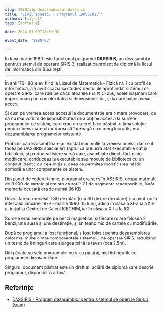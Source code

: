 ```yaml
---
slug: 1980/ilg-dezasamblorul-dassiris
title: 'Liviu Ionescu - Programul „DASSIRIS”'
authors: [ilg-ul]
tags: [software]

date: 2024-01-09T18:30:30

event_date: '1980-03'

---
```


În luna martie 1980 este funcțional programul **DASSIRIS**, un dezasamblor
pentru sistemul de operare SIRIS 3, realizat ca
proiect de diplomă la liceul de informatică din București.

<!-- truncate -->

---

În anii '76-'80, elev fiind la Liceul de Matematică - Fizică nr. 1
cu profil de informatică, am avut ocazia să studiez destul de aprofundat
sistemul de operare SIRIS, care rula pe calculatoarele FELIX C-256,
acele mașinării care impresionau prin complexitatea și dimensiunile lor,
și la care puțini aveau acces.

Și cum pe vremea aceea accesul la documentație era o mare provocare,
ca să nu mai vorbim de imposibilitatea de a obține accesul la sursele
programelor de sistem, care erau un
secret bine păstrat, ultima soluție pentru cineva care chiar
dorea să înțeleagă cum merg lucrurile, era dezasamblarea programelor
existente.

Probabil că dezasambloare au existat mai multe la vremea aceea, dar ce îl făcea
pe DASSIRIS special era faptul ca prelucra atât executabile cât și
biblioteci, și producea fișiere sursă care, asamblate
direct, fără nicio modificare, conduceau la executabile sau module
de bibliotecă cu un conținut identic cu cele inițiale,
ceea ce permitea modificarea relativ comodă a unor componente de sistem.

Din punct de vedere tehnic, programul era scris în ASSIRIS, ocupa
mai mult de 8.000 de cartele și era structurat în 21 de segmente
reacoperibile, încât memoria ocupată era de numai 36 KB.

Dezvoltarea a necesitat 80 de rulări (cca 30 de ore de rulare) și a
avut loc în intervalul ianuarie 1979 - martie 1980 (15 luni), adica
în clasa a XI-a și a XII-a, inițial la Centrul de Calcul ICECHIM, iar
în clasa a XII-a la ICI.

Sursele erau memorate pe benzi magnetice, și fiecare rulare
folosea 2 benzi, una sursă și una destinație, și un teanc mic de
cartele cu modificările.

După ce programul a fost funcțional, a fost folosit pentru
dezasamblarea celor mai multe dintre componentele sistemului
de operare SIRIS, rezultând un teanc de listinguri care ajungea
până la tavan (cca 2.5m).

Din păcate sursele programului nu s-au păstrat, nici listingurile
cu programele dezasamblate.

Singurul document păstrat este
un draft al lucrării de diplomă care descrie programul,
disponibil în arhivă.

## Referințe

- [DASSIRIS - Program dezasamblor pentru sistemul de operare Siris 3 (scan)](https://cronica-it.github.io/arhiva/#1980)
